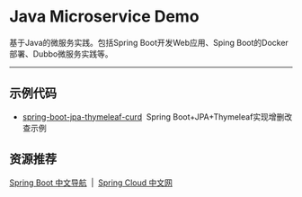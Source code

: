 # Java Microservice Demo
基于Java的微服务实践。包括Spring Boot开发Web应用、Sping Boot的Docker部署、Dubbo微服务实践等。

---

## 示例代码
- [spring-boot-jpa-thymeleaf-curd](https://github.com/wander-chu/java-microservice-demo/tree/master/spring-boot-jpa-thymeleaf-curd)&nbsp;&nbsp;Spring Boot+JPA+Thymeleaf实现增删改查示例

## 资源推荐
[Spring Boot 中文导航](http://springboot.fun/)&nbsp;&nbsp;|&nbsp;&nbsp;[Spring Cloud 中文网](https://springcloud.cc/)